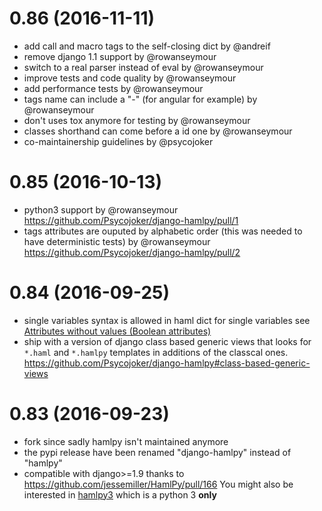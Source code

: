 0.86 (2016-11-11)
=================

* add call and macro tags to the self-closing dict by @andreif
* remove django 1.1 support by @rowanseymour
* switch to a real parser instead of eval by @rowanseymour
* improve tests and code quality by @rowanseymour
* add performance tests by @rowanseymour
* tags name can include a "-" (for angular for example) by @rowanseymour
* don't uses tox anymore for testing by @rowanseymour
* classes shorthand can come before a id one by @rowanseymour
* co-maintainership guidelines by @psycojoker

0.85 (2016-10-13)
=================

* python3 support by @rowanseymour https://github.com/Psycojoker/django-hamlpy/pull/1
* tags attributes are ouputed by alphabetic order (this was needed to have deterministic tests) by @rowanseymour https://github.com/Psycojoker/django-hamlpy/pull/2

0.84 (2016-09-25)
=================

* single variables syntax is allowed in haml dict for single variables see [Attributes without values (Boolean attributes)](http://github.com/psycojoker/django-hamlpy/blob/master/reference.md#attributes-without-values-boolean-attributes)
* ship with a version of django class based generic views that looks for `*.haml` and `*.hamlpy` templates in additions of the classcal ones. https://github.com/Psycojoker/django-hamlpy#class-based-generic-views

0.83 (2016-09-23)
=================

* fork since sadly hamlpy isn't maintained anymore
* the pypi release have been renamed "django-hamlpy" instead of "hamlpy"
* compatible with django>=1.9 thanks to https://github.com/jessemiller/HamlPy/pull/166
You might also be interested in [hamlpy3](hamlpy3) which is a python 3 **only**
